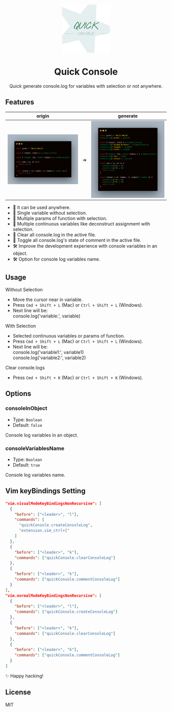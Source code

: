 <p align="center">
  <img src="./public/icon.png" height="150">
</p>

<h1 align="center">
Quick Console
</h1>

<p align="center">
Quick generate console.log for variables with selection or not anywhere.
</p>

## Features

|          origin          |     |          generate          |
| :----------------------: | :-: | :------------------------: |
| ![](./public/origin.png) | =>  | ![](./public/generate.png) |

- 🧂 It can be used anywhere.
- 🍭 Single variable without selection.
- 🌭 Multiple params of function with selection.
- 🌭 Multiple continuous variables like deconstruct assignment with selection.
- 🍖 Clear all console.log in the active file.
- 🍖 Toggle all console.log's state of comment in the active file.
- 🛠 Improve the development experience with console variables in an object.
- 🛠 Option for console log variables name.

## Usage

Without Selection

- Move the cursor near in variable.
- Press `Cmd + Shift + L` (Mac) or `Ctrl + Shift + L` (Windows).
- Next line will be:<br />
  console.log('variable:', variable)

With Selection

- Selected continuous variables or params of function.
- Press `Cmd + Shift + L` (Mac) or `Ctrl + Shift + L` (Windows).
- Next line will be: <br />
  console.log('variable1:', variable1)<br />
  console.log('variable2:', variable2)

Clear console.logs

- Press `Cmd + Shift + K` (Mac) or `Ctrl + Shift + K` (Windows).

## Options

### consoleInObject

- Type: `Boolean`
- Default: `false`

Console log variables in an object.

### consoleVariablesName

- Type: `Boolean`
- Default: `true`

Console log variables name.

## Vim keyBindings Setting

```json
"vim.visualModeKeyBindingsNonRecursive": [
  {
    "before": ["<leader>", "l"],
    "commands": [
      "quickConsole.createConsoleLog",
      "extension.vim_ctrl+["
    ]
  },
  {
    "before": ["<leader>", "k"],
    "commands": ["quickConsole.clearConsoleLog"]
  },
  {
    "before": ["<leader>", "k"],
    "commands": ["quickConsole.commentConsoleLog"]
  }
],
"vim.normalModeKeyBindingsNonRecursive": [
  {
    "before": ["<leader>", "l"],
    "commands": ["quickConsole.createConsoleLog"]
  },
  {
    "before": ["<leader>", "k"],
    "commands": ["quickConsole.clearConsoleLog"]
  },
  {
    "before": ["<leader>", "k"],
    "commands": ["quickConsole.commentConsoleLog"]
  }
]
```

✨ Happy hacking!

## License

MIT
